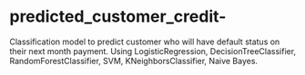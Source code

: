 # predicted_customer_credit-

Classification model to predict customer who will have default status on their next month payment. 
Using LogisticRegression, DecisionTreeClassifier, RandomForestClassifier, SVM, KNeighborsClassifier, Naive Bayes. 
